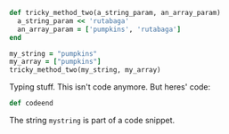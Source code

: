 ```ruby
def tricky_method_two(a_string_param, an_array_param)
  a_string_param << 'rutabaga'
  an_array_param = ['pumpkins', 'rutabaga']
end

my_string = "pumpkins"
my_array = ["pumpkins"]
tricky_method_two(my_string, my_array)
```

Typing stuff. This isn't code anymore. But heres' code:

```ruby
def codeend

```

The string `mystring` is part of a code snippet.


